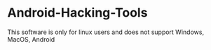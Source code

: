 # Android-Hacking-Tools
This software is only for linux users and does not support Windows, MacOS, Android
